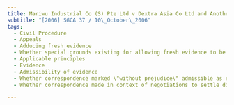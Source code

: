 ```yaml
---
title: Mariwu Industrial Co (S) Pte Ltd v Dextra Asia Co Ltd and Another 
subtitle: "[2006] SGCA 37 / 10\_October\_2006"
tags:
  - Civil Procedure
  - Appeals
  - Adducing fresh evidence
  - Whether special grounds existing for allowing fresh evidence to be adduced at appeal
  - Applicable principles
  - Evidence
  - Admissibility of evidence
  - Whether correspondence marked \"without prejudice\" admissible as evidence
  - Whether correspondence made in context of negotiations to settle dispute

---
```


